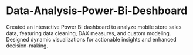 # Data-Analysis-Power-Bi-Deshboard
Created an interactive Power BI dashboard to analyze mobile store sales data, featuring data cleaning, DAX measures, and custom modeling. Designed dynamic visualizations for actionable insights and enhanced decision-making.

